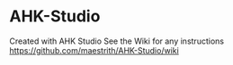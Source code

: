AHK-Studio
==========

Created with AHK Studio
See the Wiki for any instructions
https://github.com/maestrith/AHK-Studio/wiki
